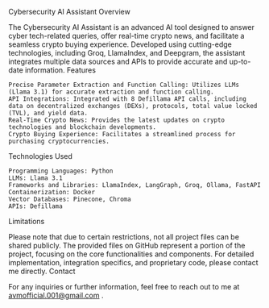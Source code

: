 Cybersecurity AI Assistant
Overview

The Cybersecurity AI Assistant is an advanced AI tool designed to answer cyber tech-related queries, offer real-time crypto news, and facilitate a seamless crypto buying experience. Developed using cutting-edge technologies, including Groq, LlamaIndex, and Deepgram, the assistant integrates multiple data sources and APIs to provide accurate and up-to-date information.
Features

    Precise Parameter Extraction and Function Calling: Utilizes LLMs (Llama 3.1) for accurate extraction and function calling.
    API Integrations: Integrated with 8 Defillama API calls, including data on decentralized exchanges (DEXs), protocols, total value locked (TVL), and yield data.
    Real-Time Crypto News: Provides the latest updates on crypto technologies and blockchain developments.
    Crypto Buying Experience: Facilitates a streamlined process for purchasing cryptocurrencies.

Technologies Used

    Programming Languages: Python
    LLMs: Llama 3.1
    Frameworks and Libraries: LlamaIndex, LangGraph, Groq, Ollama, FastAPI
    Containerization: Docker
    Vector Databases: Pinecone, Chroma
    APIs: Defillama


Limitations

Please note that due to certain restrictions, not all project files can be shared publicly. The provided files on GitHub represent a portion of the project, focusing on the core functionalities and components. For detailed implementation, integration specifics, and proprietary code, please contact me directly.
Contact

For any inquiries or further information, feel free to reach out to me at avmofficial.001@gmail.com .
